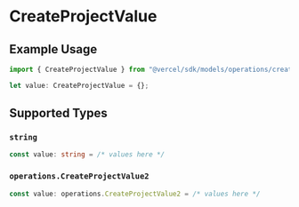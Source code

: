 # CreateProjectValue

## Example Usage

```typescript
import { CreateProjectValue } from "@vercel/sdk/models/operations/createproject.js";

let value: CreateProjectValue = {};
```

## Supported Types

### `string`

```typescript
const value: string = /* values here */
```

### `operations.CreateProjectValue2`

```typescript
const value: operations.CreateProjectValue2 = /* values here */
```

